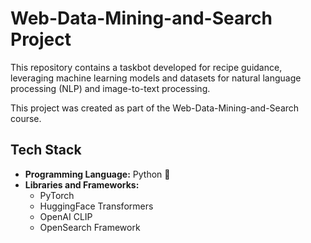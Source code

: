 # Web-Data-Mining-and-Search Project

This repository contains a taskbot developed for recipe guidance, leveraging machine learning models and datasets for natural language processing (NLP) and image-to-text processing. </br>

This project was created as part of the Web-Data-Mining-and-Search course.

## Tech Stack

- **Programming Language:** Python 🐍
- **Libraries and Frameworks:**
  - PyTorch
  - HuggingFace Transformers
  - OpenAI CLIP
  - OpenSearch Framework


